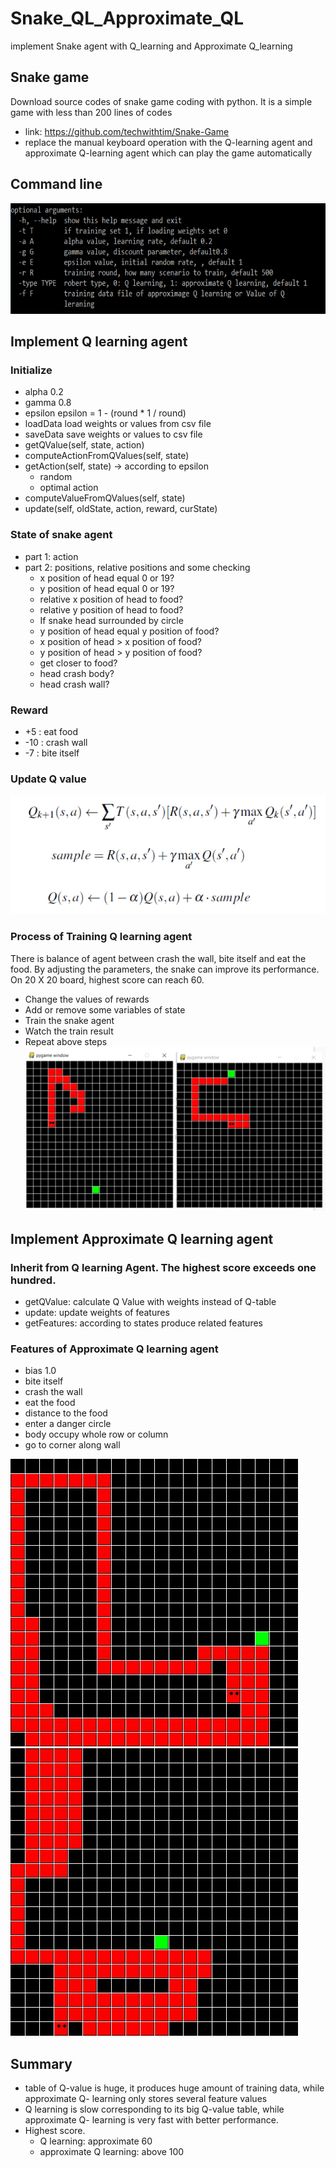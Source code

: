 # Snake_QL_Approximate_QL
implement Snake agent with Q_learning and Approximate Q_learning

## Snake game
Download source codes of snake game coding with python. It is a simple game with less than 200 lines of codes
- link: https://github.com/techwithtim/Snake-Game
- replace the manual keyboard operation with the Q-learning agent and approximate Q-learning agent which can play the game automatically
## Command line
![](cmd.png) 

## Implement Q learning agent
### Initialize
  - alpha  0.2
  - gamma  0.8
  - epsilon    epsilon = 1 - (round * 1 / round)
  - loadData  load weights or values from csv file
  - saveData save weights or values to csv file
  - getQValue(self, state, action)
  - computeActionFromQValues(self, state)
  - getAction(self, state)  -> according to epsilon
    - random
    - optimal action
  - computeValueFromQValues(self, state)
  - update(self, oldState, action, reward, curState)
  
### State of snake agent
- part 1: action 
- part 2: positions, relative positions and some checking
  - x position of head equal 0 or 19?
  - y position of head equal 0 or 19?
  - relative x position of head to food?
  - relative y position of head to food?
  - If snake head surrounded by circle
  - y position of head equal y position of food?
  - x position of head >  x position of food?
  - y position of head > y  position of food?
  - get closer to food?
  - head crash body?
  - head crash wall?

### Reward
- +5  : eat food
- -10 : crash wall
- -7   : bite itself

### Update Q value
![QUpdate](UpdateQ.png) 
### Process of Training Q learning agent
There is balance of agent between crash the wall, bite itself and eat the food. By adjusting the parameters, the snake can improve its performance. On 20 X 20 board, highest score can reach 60.
- Change the values of rewards
- Add or remove some variables of state
- Train the snake agent
- Watch the train result
- Repeat above steps
![QLearning](QLearning.png) 

## Implement Approximate Q learning agent
### Inherit from Q learning Agent. The highest score exceeds one hundred.
- getQValue: calculate Q Value  with weights instead of  Q-table
- update: update weights of features
- getFeatures: according to states produce related features

### Features of Approximate Q learning agent
- bias  1.0
- bite itself
- crash the wall
- eat the food
- distance to the food
- enter a danger circle
- body occupy whole row or column
- go to corner along wall

<p float="left">
  <img src="/ApQ1.jpg" width="460" />
  <img src="/ApQ2.jpg" width="460" /> 
</p>

## Summary
- table of Q-value is huge, it produces huge amount of training data, while approximate Q- learning only stores several feature values
- Q learning is slow corresponding to its big Q-value table, while approximate Q- learning is very fast with better performance.
- Highest score. 
  - Q learning: approximate 60 
  - approximate Q learning: above 100
